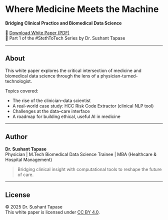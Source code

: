 # Where Medicine Meets the Machine  
**Bridging Clinical Practice and Biomedical Data Science**

📄 [Download White Paper (PDF)](stethtotech_whitepaper_final.pdf)  
🔖 Part 1 of the #StethToTech Series by Dr. Sushant Tapase

---

## About

This white paper explores the critical intersection of medicine and biomedical data science through the lens of a physician-turned-technologist.

Topics covered:
- The rise of the clinician–data scientist
- A real-world case study: HCC Risk Code Extractor (clinical NLP tool)
- Challenges at the data–care interface
- A roadmap for building ethical, useful AI in medicine

---

## Author

**Dr. Sushant Tapase**  
Physician | M.Tech Biomedical Data Science Trainee | MBA (Healthcare & Hospital Management)  
> Bridging clinical insight with computational tools to reshape the future of care.

---

## License

© 2025 Dr. Sushant Tapase  
This white paper is licensed under [CC BY 4.0](https://creativecommons.org/licenses/by/4.0/).  
